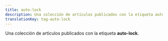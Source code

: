 ```yaml
---
title: auto-lock
description: Una colección de artículos publicados con la etiqueta auto-lock.
translationKey: tag-auto-lock
---
```

Una colección de artículos publicados con la etiqueta **auto-lock**.
